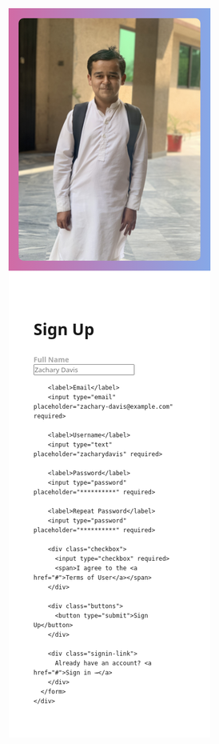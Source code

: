 
<html lang="en">
<head>
  <meta charset="UTF-8">
  <meta name="viewport" content="width=device-width, initial-scale=1.0">
  <title>Sign Up</title>
  <style>
    * {
      box-sizing: border-box;
      margin: 0;
      padding: 0;
      font-family: 'Segoe UI', sans-serif;
    }

    body {
      display: flex;
      flex-direction: row;
      min-height: 100vh;
    }

    .left {
      flex: 1;
      background: linear-gradient(to right, #d16ba5, #86a8e7);
      display: flex;
      justify-content: center;
      align-items: center;
      padding: 20px;
    }

    .left img {
      max-width: 100%;
      height: auto;
      border-radius: 10px;
    }

    .right {
      flex: 1;
      padding: 50px;
      background: #fff;
      display: flex;
      flex-direction: column;
      justify-content: center;
    }

    .form-container {
      max-width: 400px;
      margin: auto;
    }

    h2 {
      font-size: 32px;
      margin-bottom: 30px;
    }

    label {
      color: darkgrey;
      font-weight: bold;
      margin-top: 15px;
      display: block;
    }

    input[type="text"],
    input[type="email"],
    input[type="password"] {
      border-top: 0px;
        border-left: 0px;
          border-right: 0px;
            border-bottom: 1px solid linear-gradient(to right, #d16ba5, #86a8e7);
      width: 100%;
      padding: 5px;
      height: 25px;
      background: transparent;
    }
    input:hover {
      color: lightgray ;
      }
      input:focus {
        border-bottom: 2px solid;
      outline: none;
    }

    .checkbox {
      margin-top: 20px;
      display: flex;
      align-items: center;
      font-size: 14px;
    }

    .checkbox input {
      margin-right: 10px;
    }

    .buttons {
      margin-top: 20px;
    }

    .buttons button {
      background: linear-gradient(to right, #d16ba5, #86a8e7);
      color: white;
      border: none;
      padding: 12px 20px;
      border-radius: 25px;
      cursor: pointer;
      font-size: 16px;
      width: 100%;
    }

    .signin-link {
      margin-top: 15px;
      text-align: center;
      font-size: 14px;
    }

    .signin-link a {
      color: #666;
      text-decoration: none;
    }

    @media (max-width: 768px) {
      body {
        flex-direction: column;
      }

      .left,
      .right {
        flex: none;
        width: 100%;
        padding: 20px;
      }

      .left {
        order: 2;
      }

      .right {
        order: 1;
      }
    }
  </style>
</head>
<body>
  <div class="left">
    <img src="IMG_8372.jpeg" alt="User">
  </div>
  <div class="right">
    <div class="form-container">
      <h2>Sign Up</h2>
      <form>
        <label>Full Name</label>
        <input type="text" placeholder="Zachary Davis" required>

        <label>Email</label>
        <input type="email" placeholder="zachary-davis@example.com" required>

        <label>Username</label>
        <input type="text" placeholder="zacharydavis" required>

        <label>Password</label>
        <input type="password" placeholder="**********" required>

        <label>Repeat Password</label>
        <input type="password" placeholder="**********" required>

        <div class="checkbox">
          <input type="checkbox" required>
          <span>I agree to the <a href="#">Terms of User</a></span>
        </div>

        <div class="buttons">
          <button type="submit">Sign Up</button>
        </div>

        <div class="signin-link">
          Already have an account? <a href="#">Sign in →</a>
        </div>
      </form>
    </div>
  </div>
</body>
</html>